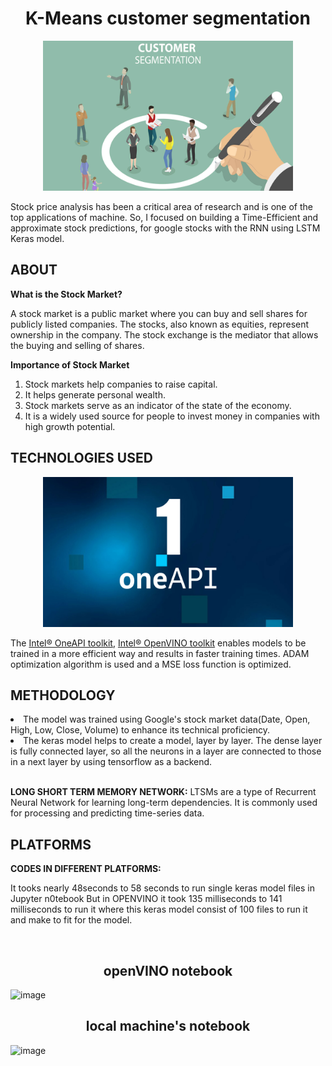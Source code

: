 
<div align="center">
   <centre><h1>K-Means customer segmentation</centre><br />
      </div>


     
<p align="center">
  <img src="https://github.com/Hariharan21cs036/K-Means-customer-segmentation-/blob/main/images/Customer-Segmentation.jpg" width="400" height="240" >
</p>
Stock price analysis has been a critical area of research and is one of the top applications of machine.
So, I focused on building a Time-Efficient and approximate stock predictions, for google stocks with the RNN using LSTM Keras model.
<h2>ABOUT</h2>

**What is the Stock Market?**

A stock market is a public market where you can buy and sell shares for publicly listed companies.
The stocks, also known as equities, represent ownership in the company.
The stock exchange is the mediator that allows the buying and selling of shares.


**Importance of Stock Market**

1. Stock markets help companies to raise capital.
2. It helps generate personal wealth.
3. Stock markets serve as an indicator of the state of the economy.
4. It is a widely used source for people to invest money in companies with high growth potential.

<h2>TECHNOLOGIES USED</h2>
<p align="center">
  <img src="https://github.com/kamesh0407/stock_market_prediction/blob/main/InteloneAPI.jpg" width="400" height="240" >
</p>

The [Intel® OneAPI toolkit](https://www.intel.com/content/www/us/en/developer/tools/oneapi/toolkits.html#gs.3btkxe), [Intel® OpenVINO toolkit](https://www.intel.com/content/www/us/en/developer/tools/openvino-toolkit/overview.html) enables models to be trained in a more efficient way and results in faster training times. ADAM optimization algorithm is used and a MSE loss function is optimized.





<h2>METHODOLOGY</h2>
<li>The model was trained using Google's stock market data(Date, Open, High, Low, Close, Volume) to enhance its technical proficiency.
</li>
<li>  The keras model helps to create a model, layer by layer. The dense layer is fully connected layer, so all the neurons in a layer are connected to those in a next layer by using tensorflow as a backend.</li>
<br/>

**LONG SHORT TERM MEMORY NETWORK:**
 LTSMs are a type of Recurrent Neural Network for learning long-term dependencies.
It is commonly used for processing and predicting time-series data.

<h2>PLATFORMS</h2>


**CODES IN DIFFERENT PLATFORMS:**

It tooks nearly 48seconds to 58 seconds to run single keras model files in Jupyter n0tebook
But in OPENVINO it took 135 milliseconds to 141 milliseconds to run it where this keras model consist of 100 files to run it and make to fit for the model.

<br/>

<div align="center">
   <centre><h2> openVINO notebook</centre><br />
      </div>

![image](https://user-images.githubusercontent.com/105495867/225071699-5ec37228-52c1-4280-ab0f-9202d2b5ab42.png)

<div align="center">
   <centre><h2>local machine's notebook
</centre><br />
      </div>


  ![image](https://user-images.githubusercontent.com/105495867/225222368-8dacf339-445f-4b2c-8404-53a0526ef6ca.png)
